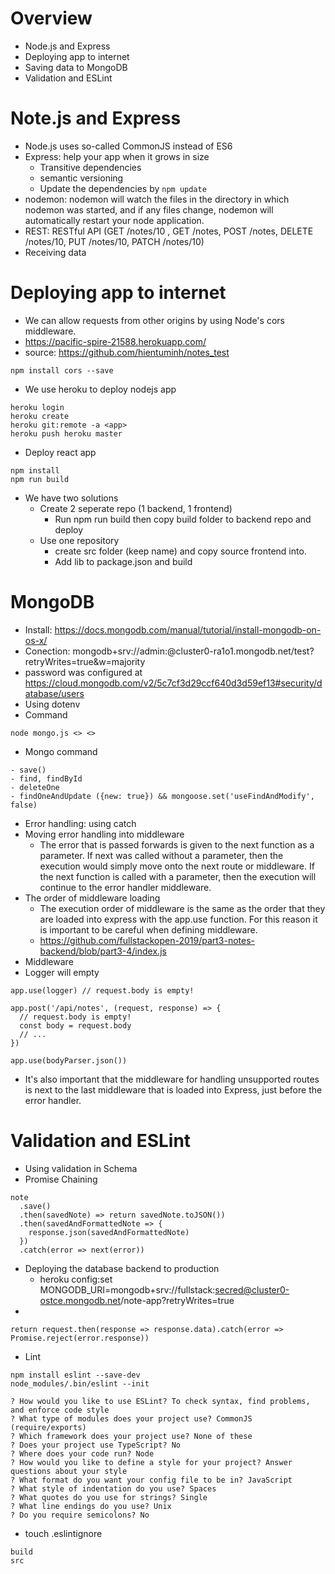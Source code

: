 # Overview
- Node.js and Express
- Deploying app to internet
- Saving data to MongoDB
- Validation and ESLint

# Note.js and Express
- Node.js uses so-called CommonJS instead of ES6
- Express: help your app when it grows in size
  - Transitive dependencies
  - semantic versioning
  - Update the dependencies by `npm update`
- nodemon: nodemon will watch the files in the directory in which nodemon was started, and if any files change, nodemon will automatically restart your node application.
- REST: RESTful API (GET /notes/10 , GET /notes, POST /notes, DELETE /notes/10, PUT /notes/10, PATCH /notes/10)
- Receiving data

# Deploying app to internet
- We can allow requests from other origins by using Node's cors middleware.
- https://pacific-spire-21588.herokuapp.com/
- source: https://github.com/hientuminh/notes_test
```
npm install cors --save
```
- We use heroku to deploy nodejs app
```
heroku login
heroku create
heroku git:remote -a <app>
heroku push heroku master
```
- Deploy react app
```
npm install
npm run build
```
- We have two solutions
  - Create 2 seperate repo (1 backend, 1 frontend)
    - Run npm run build then copy build folder to backend repo and deploy
  - Use one repository
    - create src folder (keep name) and copy source frontend into.
    - Add lib to package.json and build
# MongoDB
- Install: https://docs.mongodb.com/manual/tutorial/install-mongodb-on-os-x/
- Conection: mongodb+srv://admin:<password>@cluster0-ra1o1.mongodb.net/test?retryWrites=true&w=majority
- password was configured at https://cloud.mongodb.com/v2/5c7cf3d29ccf640d3d59ef13#security/database/users
- Using dotenv
- Command
```
node mongo.js <> <>
```
- Mongo command
```
- save()
- find, findById
- deleteOne
- findOneAndUpdate ({new: true}) && mongoose.set('useFindAndModify', false)
```
- Error handling: using catch
- Moving error handling into middleware
  - The error that is passed forwards is given to the next function as a parameter. If next was called without a parameter, then the execution would simply move onto the next route or middleware. If the next function is called with a parameter, then the execution will continue to the error handler middleware.
- The order of middleware loading
  - The execution order of middleware is the same as the order that they are loaded into express with the app.use function. For this reason it is important to be careful when defining middleware.
  - https://github.com/fullstackopen-2019/part3-notes-backend/blob/part3-4/index.js
- Middleware
- Logger will empty
```
app.use(logger) // request.body is empty!

app.post('/api/notes', (request, response) => {
  // request.body is empty!
  const body = request.body
  // ...
})

app.use(bodyParser.json())
```
- It's also important that the middleware for handling unsupported routes is next to the last middleware that is loaded into Express, just before the error handler.

# Validation and ESLint
- Using validation in Schema
- Promise Chaining
```
note
  .save()
  .then(savedNote) => return savedNote.toJSON())
  .then(savedAndFormattedNote => {
    response.json(savedAndFormattedNote)
  })
  .catch(error => next(error))
```
- Deploying the database backend to production
  - heroku config:set MONGODB_URI=mongodb+srv://fullstack:secred@cluster0-ostce.mongodb.net/note-app?retryWrites=true
-
```
return request.then(response => response.data).catch(error => Promise.reject(error.response))
```
- Lint
```
npm install eslint --save-dev
node_modules/.bin/eslint --init
```
```
? How would you like to use ESLint? To check syntax, find problems, and enforce code style
? What type of modules does your project use? CommonJS (require/exports)
? Which framework does your project use? None of these
? Does your project use TypeScript? No
? Where does your code run? Node
? How would you like to define a style for your project? Answer questions about your style
? What format do you want your config file to be in? JavaScript
? What style of indentation do you use? Spaces
? What quotes do you use for strings? Single
? What line endings do you use? Unix
? Do you require semicolons? No
```
- touch .eslintignore
```
build
src
```
